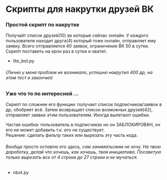 # Скрипты для накрутки друзей ВК
### Простой скрипт по накрутке
Получайт список  друзей(10) вк которые сейчас онлайн. У каждого пользователя находит друга(4) который тоже онлайн, отправляет ему заявку. Всего отправляется 40 заявок, ограничение ВК 50 в сутки. Скрипт поставить на крон раз в сутки и хватит.
+ lite_bot.py
###### (Лично у меня проблем не возникало, успешно накрутил 400 др, на этом тест и закончил)
### Уже что то по интересней ...
Скрипт по сложнее его функции: получает список подписчиков/заявок в др, обобряет всё. Затем возвращает список возможных друзей(42), отправляет заявки этим пользователям. Иногда вылетают ошибки.

Частая ошибка: пользователь в подписчиках но он ЗАБЛОКИРОВАН, он его не может добавить т.к. его не существует.    
Решение: сделать фильтр таких или вырезать эту часть кода.

###### Вообще просто оставлю его здесь, сам заниматьсяим не хочу. На твою дароботку, делай что хочешь, как хочешь, твоя инициатива. Посаветую только вырезать все от 4 строки до 27 строки и не мучаться.
+ nbot.py
